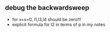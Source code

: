 debug the backwardsweep
---

 * for x=s=0, l1,l3,l4 should be zero!!!
 * explicit formula for l2 in terms of p in my notes
